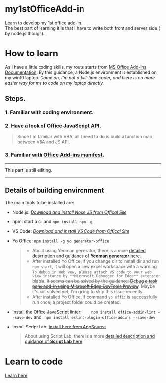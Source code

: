 # my1stOfficeAdd-in
Learn to develop my 1st office add-in.  
The best part of learning it is that I have to write both front and server side ( by node.js though).
# How to learn
As I have a little coding skills, my route starts from [MS Office Add-ins Documentation](https://learn.microsoft.com/en-us/office/dev/add-ins/overview/set-up-your-dev-environment?tabs=yeomangenerator). By this guidance, a Node.js environment is established on my win10 laptop.  *Come on, I'm not a full-time coder, and there is no more easier way for me to code on my laptop directly.*
## Steps.
### 1.  Familiar with coding environment.

### 2. Have a look of [Office JavaScript API](https://learn.microsoft.com/en-us/training/modules/understand-office-javascript-apis/index).  

>Since I'm familiar with VBA, all I need to do is build a function map between VBA and JS API.
### 3. Familiar with [Office Add-ins manifest](https://learn.microsoft.com/en-us/office/dev/add-ins/develop/add-in-manifests).  


***
This part is still editing. 
***

## Details of building environment
The main tools to be installed are:
 - Node.js: *[Download and install Node.JS from Offical Site](https://nodejs.org/)*
 - npm: start a cli and ```npm install npm -g```
 - VS Code: *[Download and install VS Code from Offical Site](https://code.visualstudio.com/)*
 - Yo Office:   ```npm install -g yo generator-office```
 
    > - About using Yeoman generator, there is a more [detailed description and guidance of **Yeoman generator** here](https://learn.microsoft.com/en-us/office/dev/add-ins/develop/yeoman-generator-overview).  
    > - After installed Yo Office, if you change dir to install dir and run `npm start`, it will open a new excel workspace with a warning ```To debug in Web vew, please attach VS code to your web view instance by **Microsoft Debugger for Edge** extension ``` blabla. ~~It seems can be solved by the guidance: [Debug a task pane add-in using Microsoft Edge DevTools Preview](https://learn.microsoft.com/en-us/office/dev/add-ins/testing/debug-add-ins-using-devtools-edge-legacy)~~. Maybe it's not solved yet, I'm going to skip this issue recently.  
    >- After installed Yo Office, if command `yo offic`  is successfully run once, a project folder could be created.

 - Install the Office JavaScript linter: ```    npm install office-addin-lint --save-dev```  and     ``` npm install eslint-plugin-office-addins --save-dev```
   

- Install Script Lab: [install here from AppSource](https://appsource.microsoft.com/zh-CN/marketplace/apps?page=1&search=script%20lab).
    > About using Script Lab, there is a more [detailed description and guidance of **Script Lab** here](https://learn.microsoft.com/en-us/office/dev/add-ins/overview/explore-with-script-lab).


# Learn to code
 [Learn here](https://learn.microsoft.com/en-us/office/dev/add-ins/)

